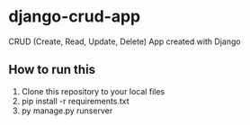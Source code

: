 # django-crud-app

CRUD (Create, Read, Update, Delete) App created with Django

## How to run this
1. Clone this repository to your local files
2. pip install -r requirements.txt
3. py manage.py runserver

